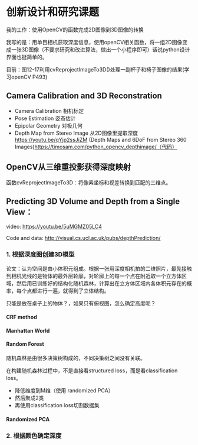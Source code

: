 # 创新设计和研究课题

我的工作：使用OpenCV的函数完成2D图像到3D图像的转换

我写的是：用单目相机获取深度信息，使用openCV相关函数，将一组2D图像变成一张3D图像（不要求研究和改进算法，做出一个小程序即可）话说python设计界面也挺简单的。

目前：图12-17利用cvReprojectImageTo3D()处理一副杯子和椅子图像的结果(学习openCV P493)



## Camera Calibration and 3D Reconstration 

* Camera Calibration 相机标定
* Pose Estimation 姿态估计
* Epipolar Geometry 对极几何
* Depth Map from Stereo Image 从2D图像里提取深度
  https://youtu.be/qYjp2ssJiZM (Depth Maps and 6DoF from Stereo 360 Images)https://timosam.com/python_opencv_depthimage/（代码）



## OpenCV从三维重投影获得深度映射

函数cvReprojectImageTo3D：将像素坐标和视差转换到匹配的三维点。



## Predicting 3D Volume and Depth from a Single View：

video: https://youtu.be/5uMGMZ05LC4

Code and data: http://visual.cs.ucl.ac.uk/pubs/depthPrediction/

### 1. 根据深度图创建3D模型

论文：认为空间是由小体积元组成。根据一张用深度相机拍的二维照片，最先接触到相机光线的是物体的最外层轮廓，对轮廓上的每一个点在附近取一个立方体区域，然后用已训练好的结构化随机森林，计算出在立方体区域内各体积元存在的概率，每个点都进行一遍，就得到了立体结构。

只能是放在桌子上的物体？，如果只有俯视图，怎么确定高度呢？

#### CRF method

#### Manhattan World 

#### Random Forest

随机森林是由很多决策树构成的，不同决策树之间没有关联。

在构建随机森林过程中，不是直接看structured loss，而是看classification loss。

* 降低维度到M维（使用 randomized PCA）
* 然后聚成2类
* 再使用classification loss切割数据集

#### Randomized PCA



### 2. 根据颜色确定深度



